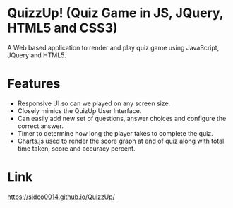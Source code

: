 # QuizzUp! (Quiz Game in JS, JQuery, HTML5 and CSS3)
A Web based application to render and play quiz game using JavaScript, JQuery and HTML5.

# Features
 - Responsive UI so can we played on any screen size.
 - Closely mimics the QuizUp User Interface.
 - Can easily add new set of questions, answer choices and configure the correct answer.
 - Timer to determine how long the player takes to complete the quiz.
 - Charts.js used to render the score graph at end of quiz along with total time taken, score and accuracy percent.

# Link
https://sidco0014.github.io/QuizzUp/
